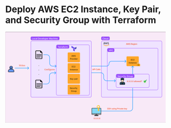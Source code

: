 # Deploy AWS EC2 Instance, Key Pair, and Security Group with Terraform

![ARCHITECTURE DIAGRAM](https://github.com/Sankalpjadhav/IaC-Project/blob/e219cf70fced3415dbc90e9fa6cc6f8ed03543ee/IaC-Images/Architecture%20Diagram.png)
